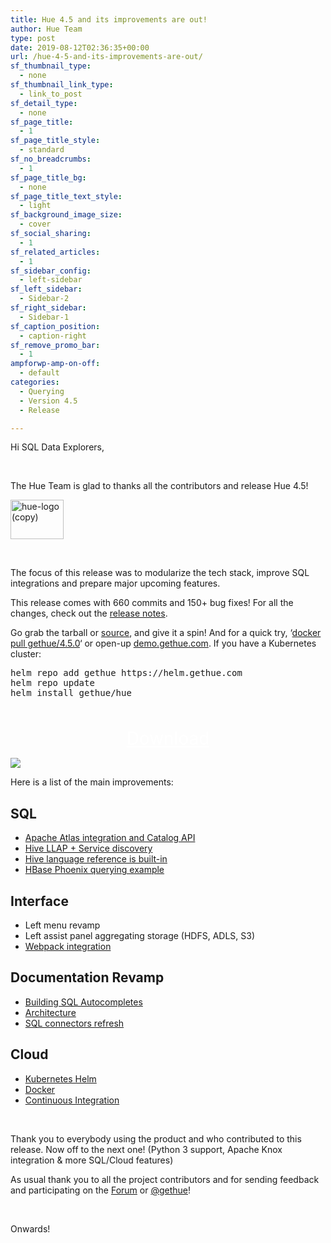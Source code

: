 ```yaml
---
title: Hue 4.5 and its improvements are out!
author: Hue Team
type: post
date: 2019-08-12T02:36:35+00:00
url: /hue-4-5-and-its-improvements-are-out/
sf_thumbnail_type:
  - none
sf_thumbnail_link_type:
  - link_to_post
sf_detail_type:
  - none
sf_page_title:
  - 1
sf_page_title_style:
  - standard
sf_no_breadcrumbs:
  - 1
sf_page_title_bg:
  - none
sf_page_title_text_style:
  - light
sf_background_image_size:
  - cover
sf_social_sharing:
  - 1
sf_related_articles:
  - 1
sf_sidebar_config:
  - left-sidebar
sf_left_sidebar:
  - Sidebar-2
sf_right_sidebar:
  - Sidebar-1
sf_caption_position:
  - caption-right
sf_remove_promo_bar:
  - 1
ampforwp-amp-on-off:
  - default
categories:
  - Querying
  - Version 4.5
  - Release

---
```

Hi SQL Data Explorers,

&nbsp;

The Hue Team is glad to thanks all the contributors and release Hue 4.5!

<img class="" src="https://cdn.gethue.com/uploads/2015/08/hue-logo-copy.png" alt="hue-logo (copy)" width="85" height="63" />


&nbsp;

<div>
  <div>
    The focus of this release was to modularize the tech stack, improve SQL integrations and prepare major upcoming features.
  </div>
</div>

This release comes with 660 commits and 150+ bug fixes! For all the changes, check out the [release notes][2].

Go grab the tarball or [source][3], and give it a spin! And for <span style="font-weight: 400;">a quick try, &#8216;<a href="https://github.com/cloudera/hue/tree/master/tools/docker">docker pull gethue/4.5.0</a>&#8216; or open-up </span>[<span style="font-weight: 400;">demo.gethue.com</span>][4]<span style="font-weight: 400;">. </span>If you have a Kubernetes cluster:

<pre class="brush: bash; title: ; notranslate" title="">helm repo add gethue https://helm.gethue.com
helm repo update
helm install gethue/hue
</pre>

<p style="text-align: center;">
  <a class="sf-button standard accent standard  dropshadow" style="color: #fff!important; font-size: 200%;" title="Click to download the tarball release" href="https://cdn.gethue.com/downloads/hue-4.5.0.tgz" target="_blank" rel="noopener noreferrer"><br /> <span class="text">Download</span><br /> </a>
</p>

<a href="https://cdn.gethue.com/uploads/2019/08/hue_4.5.png"><img src="https://cdn.gethue.com/uploads/2019/08/hue_4.5.png" /></a>

Here is a list of the main improvements:

<div>
  <h2>
    SQL
  </h2>

  <ul>
    <li>
      <a href="https://gethue.com/realtime-catalog-search-with-hue-and-apache-atlas/">Apache Atlas integration and Catalog API</a>
    </li>
    <li>
      <a href="https://docs.gethue.com/latest/administrator/configuration/editor/#hiv">Hive LLAP + Service discovery</a>
    </li>
    <li>
      <a href="https://gethue.com/built-in-hive-language-reference-in-the-sql-editor/">Hive language reference is built-in</a>
    </li>
    <li>
      <a href="https://gethue.com/sql-querying-apache-hbase-with-apache-phoenix/">HBase Phoenix querying example</a>
    </li>
  </ul>

  <h2>
    Interface
  </h2>

  <ul>
    <li>
      Left menu revamp
    </li>
    <li>
      Left assist panel aggregating storage (HDFS, ADLS, S3)
    </li>
    <li>
      <a href="https://gethue.com/2x-faster-page-load-time-with-the-new-bundling-of-javascript-files/">Webpack integration</a>
    </li>
  </ul>

  <h2>
    Documentation Revamp
  </h2>

  <ul>
    <li>
      <a href="https://gethue.com/build-your-own-autocompleter/">Building SQL Autocompletes</a>
    </li>
    <li>
      <a href="https://docs.gethue.com/latest/administrator/administration/reference/">Architecture</a>
    </li>
    <li>
      <a href="https://docs.gethue.com/latest/administrator/configuration/editor/">SQL connectors refresh</a>
    </li>
  </ul>

  <h2>
    Cloud
  </h2>

  <ul>
    <li>
      <a href="https://gethue.com/hue-in-kubernetes/">Kubernetes Helm</a>
    </li>
    <li>
      <a href="https://gethue.com/quick-start-a-hue-development-environment-in-3-minutes-with-docker/">Docker</a>
    </li>
    <li>
      <a href="https://gethue.com/improving-the-developer-productivity-with-some-continuous-integration/">Continuous Integration</a>
    </li>
  </ul>
</div>

&nbsp;

<span style="font-weight: 400;">Thank you to everybody using the product and who contributed to this release. Now off to the next one! (Python 3 support, Apache Knox integration & more SQL/Cloud features)</span>

As usual thank you to all the project contributors and for sending feedback and participating on the [Forum][6] or [@gethue][7]!

&nbsp;

Onwards!

&nbsp;

 [1]: https://cdn.gethue.com/uploads/2015/08/hue-logo-copy.png
 [2]: https://docs.gethue.com/releases/release-notes-4.5.0/
 [3]: https://github.com/cloudera/hue/archive/release-4.5.0.zip
 [4]: http://demo.gethue.com/
 [5]: https://cdn.gethue.com/uploads/2019/08/hue_4.5.png
 [6]: https://discourse.gethue.com/
 [7]: https://twitter.com/gethue
